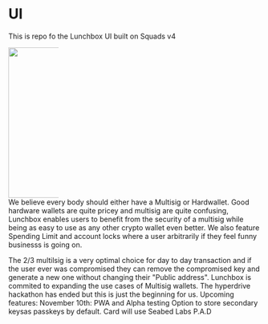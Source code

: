 # UI
This is repo fo the Lunchbox UI built on Squads v4

<div style="text-align:center; display: flex; justify-content: center; align-items: center; width: 100;">
  <img src="https://avatars.githubusercontent.com/u/145107662?s=400&u=f7e5288b403970202cdcc1d89a3dbbc4b67c8196&v=4" width="300" height="300" alt="Logo">
</div>
We believe every body should either have a Multisig or Hardwallet. Good hardware wallets are quite pricey and multisig are quite confusing, Lunchbox enables users to benefit from the 
security of a multisig while being as easy to use as any other crypto wallet even better. We also feature Spending Limit and account locks where a user arbitrarily if they feel funny businesss is going on. 

The 2/3 multilsig is a very optimal choice for day to day transaction and if the user ever was compromised they can remove the compromised key and generate a new one without changing their "Public address". Lunchbox is commited to expanding the use cases of Multisig wallets. The hyperdrive hackathon has ended but this is just the beginning for us.
Upcoming features:
November 10th: PWA and Alpha testing
Option to store secondary keysas passkeys by default.
Card will use Seabed Labs P.A.D
